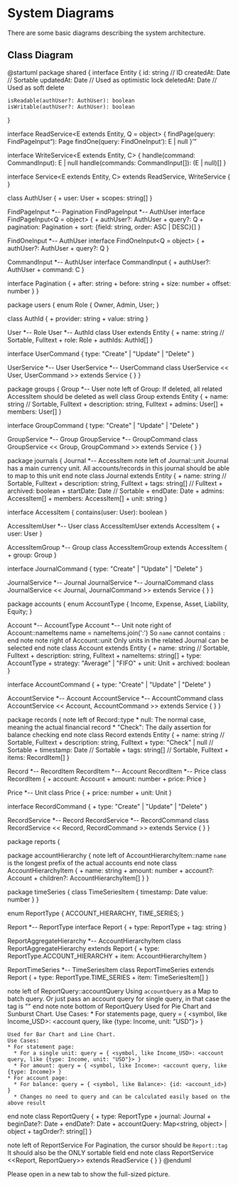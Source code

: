 # System Diagrams

There are some basic diagrams describing the system architecture.

## Class Diagram

<!-- markdownlint-disable -->
@startuml
package shared {
  interface Entity {
    id: string // ID
    createdAt: Date // Sortable
    updatedAt: Date // Used as optimistic lock
    deletedAt: Date // Used as soft delete
    
    isReadable(authUser?: AuthUser): boolean
    isWritable(authUser?: AuthUser): boolean
  }

  interface ReadService<E extends Entity, Q = object> {
    findPage(query: FindPageInput<Q>): Page<E>
    findOne(query: FindOneInput<Q>): E | null
  }

  interface WriteService<E extends Entity, C> {
    handle(command: CommandInput<C>): E | null
    handle(commands: CommandInput<C>[]): (E | null)[]
  }

  interface Service<E extends Entity, C> extends ReadService, WriteService {
  }

  class AuthUser {
    + user: User
    + scopes: string[]
  }

  FindPageInput *-- Pagination
  FindPageInput *-- AuthUser
  interface FindPageInput<Q = object> {
    + authUser?: AuthUser
    + query?: Q
    + pagination: Pagination
    + sort: {field: string, order: ASC | DESC}[]
  }

  FindOneInput *-- AuthUser
  interface FindOneInput<Q = object> {
    + authUser?: AuthUser
    + query?: Q
  }

  CommandInput *-- AuthUser
  interface CommandInput<C extends Command> {
    + authUser?: AuthUser
    + command: C
  }
  
  interface Pagination {
    + after: string
    + before: string
    + size: number
    + offset: number
  }
}

package users {
  enum Role {
    Owner, Admin, User;
  }
  
  class AuthId {
    + provider: string
    + value: string
  }

  User *-- Role
  User *-- AuthId
  class User extends Entity {
    + name: string // Sortable, Fulltext
    + role: Role
    + authIds: AuthId[]
  }
  
  interface UserCommand {
    type: "Create" | "Update" | "Delete"
  }
  
  UserService *-- User
  UserService *-- UserCommand
  class UserService << User, UserCommand >> extends Service {
  }
}

package groups {
  Group *-- User
  note left of Group: If deleted, all related AccessItem should be deleted as well
  class Group extends Entity {
    + name: string // Sortable, Fulltext
    + description: string, Fulltext
    + admins: User[]
    + members: User[]
  }

  interface GroupCommand {
    type: "Create" | "Update" | "Delete"
  }
  
  GroupService *-- Group
  GroupService *-- GroupCommand
  class GroupService << Group, GroupCommand >> extends Service {
  }
}

package journals {
  Journal *-- AccessItem
  note left of Journal::unit
    Journal has a main currency unit.
    All accounts/records in this journal should be able
      to map to this unit
  end note
  class Journal extends Entity {
    + name: string // Sortable, Fulltext
    + description: string, Fulltext
    + tags: string[] // Fulltext
    + archived: boolean
    + startDate: Date // Sortable
    + endDate: Date
    + admins: AccessItem[]
    + members: AccessItem[]
    + unit: string
  }

  interface AccessItem {
    contains(user: User): boolean
  }
  
  AccessItemUser *-- User
  class AccessItemUser extends AccessItem {
    + user: User
  }
  
  AccessItemGroup *-- Group
  class AccessItemGroup extends AccessItem {
    + group: Group
  }

  interface JournalCommand {
    type: "Create" | "Update" | "Delete"
  }
  
  JournalService *-- Journal
  JournalService *-- JournalCommand
  class JournalService << Journal, JournalCommand >> extends Service {
  }
}

package accounts {
  enum AccountType {
    Income, Expense, Asset, Liability, Equity;
  }

  Account *-- AccountType
  Account *-- Unit
  note right of Account::nameItems
    name = nameItems.join(':')
    So `name` cannot contains `:`
  end note
  note right of Account::unit
    Only units in the related Journal can be selected
  end note
  class Account extends Entity {
    + name: string // Sortable, Fulltext
    + description: string, Fulltext
    + nameItems: string[]
    + type: AccountType
    + strategy: "Average" | "FIFO"
    + unit: Unit
    + archived: boolean
  }

  interface AccountCommand {
    + type: "Create" | "Update" | "Delete"
  }
  
  AccountService *-- Account
  AccountService *-- AccountCommand
  class AccountService << Account, AccountCommand >> extends Service {
  }
}

package records {
  note left of Record::type
    * null: The normal case, meaning the actual financial record
    * "Check": The daily assertion for balance checking
  end note
  class Record extends Entity {
    + name: string // Sortable, Fulltext
    + description: string, Fulltext
    + type: "Check" | null // Sortable
    + timestamp: Date // Sortable
    + tags: string[] // Sortable, Fulltext
    + items: RecordItem[]
  }
  
  Record *-- RecordItem
  RecordItem *-- Account
  RecordItem *-- Price
  class RecordItem {
    + account: Account
    + amount: number
    + price: Price
  }
  
  Price *-- Unit
  class Price {
    + price: number
    + unit: Unit
  }
  
  interface RecordCommand {
    + type: "Create" | "Update" | "Delete"
  }
  
  RecordService *-- Record
  RecordService *-- RecordCommand
  class RecordService << Record, RecordCommand >> extends Service {
  }
}

package reports {

  package accountHierarchy {
    note left of AccountHierarchyItem::name
      `name` is the longest prefix of the actual accounts
    end note
    class AccountHierarchyItem {
      + name: string
      + amount: number
      + account?: Account
      + children?: AccountHierarchyItem[]
    }
  }
  
  package timeSeries {
    class TimeSeriesItem {
      timestamp: Date
      value: number
    }
  }

  enum ReportType {
    ACCOUNT_HIERARCHY, TIME_SERIES;
  }

  Report *-- ReportType
  interface Report {
    + type: ReportType
    + tag: string
  }

  ReportAggregateHierarchy *-- AccountHierarchyItem
  class ReportAggregateHierarchy extends Report {
    + type: ReportType.ACCOUNT_HIERARCHY
    + item: AccountHierarchyItem
  }

  ReportTimeSeries *-- TimeSeriesItem
  class ReportTimeSeries extends Report {
    + type: ReportType.TIME_SERIES
    + item: TimeSeriesItem[]
  }

  note left of ReportQuery::accountQuery
  Using `accountQuery` as a Map to batch query.
  Or just pass an account query for single query, in that case the tag is "<empty string>"
  end note
  note bottom of ReportQuery
    Used for Pie Chart and Sunburst Chart.
    Use Cases:
    * For statements page, query = { <symbol, like Income_USD>: <account query, like {type: Income, unit: "USD"}> }

    Used for Bar Chart and Line Chart.
    Use Cases:
    * For statement page:
      * For a single unit: query = { <symbol, like Income_USD>: <account query, like {type: Income, unit: "USD"}> }
      * For amount: query = { <symbol, like Income>: <account query, like {type: Income}> }
    * For account page:
      * For balance: query = { <symbol, like Balance>: {id: <account_id>} }
      * Changes no need to query and can be calculated easily based on the above result
  end note
  class ReportQuery {
    + type: ReportType
    + journal: Journal
    + beginDate?: Date
    + endDate?: Date
    + accountQuery: Map<string, object> | object
    + tagOrder?: string[]
  }

  note left of ReportService
  For Pagination, the cursor should be `Report::tag`
  It should also be the ONLY sortable field
  end note
  class ReportService <<Report, ReportQuery>> extends ReadService {
  }
} 
@enduml
<!-- markdownlint-restore -->

Please open in a new tab to show the full-sized picture.

